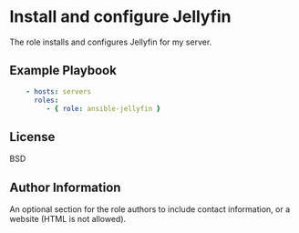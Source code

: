 Install and configure Jellyfin
=========

The role installs and configures Jellyfin for my server.

Example Playbook
----------------

```yaml
    - hosts: servers
      roles:
         - { role: ansible-jellyfin }
```

License
-------

BSD

Author Information
------------------

An optional section for the role authors to include contact information, or a website (HTML is not allowed).
